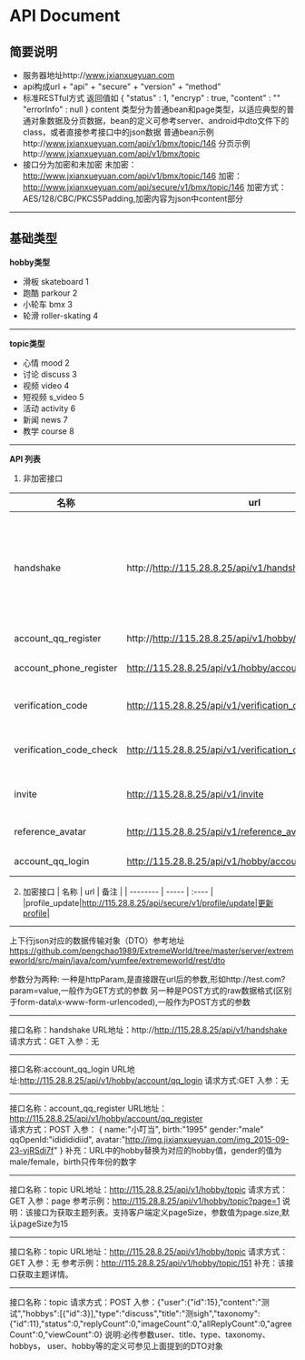 API Document
=======

## 简要说明 ##

 - 服务器地址http://www.jxianxueyuan.com
 - api构成url + "api" + "secure" + "version" + “method”
 - 标准RESTful方式
	 返回值如
	 {
		  "status" : 1,
		  "encryp" : true,
		  "content" : ""
		  "errorInfo" : null
	  }
	  content 类型分为普通bean和page类型，以适应典型的普通对象数据及分页数据，bean的定义可参考server、android中dto文件下的class，或者直接参考接口中的json数据
	  普通bean示例http://www.jxianxueyuan.com/api/v1/bmx/topic/146
	  分页示例http://www.jxianxueyuan.com/api/v1/bmx/topic
 - 接口分为加密和未加密
	未加密：http://www.jxianxueyuan.com/api/v1/bmx/topic/146 
	加密：http://www.jxianxueyuan.com/api/secure/v1/bmx/topic/146
	加密方式：AES/128/CBC/PKCS5Padding,加密内容为json中content部分



----------


## 基础类型 ##
**hobby类型**

 - 滑板  skateboard  1
 - 跑酷  parkour 2
 - 小轮车 bmx 3
 - 轮滑  roller-skating 4

----------
**topic类型**

 - 心情 mood 2
 - 讨论 discuss 3
 - 视频 video 4
 - 短视频 s_video 5
 - 活动 activity 6
 - 新闻 news 7
 - 教学 course 8


----------
**API  列表**

 1. 非加密接口

| 名称        | url   |  备注  |
| --------   | -----  | :----  | 
| handshake |http://http://115.28.8.25/api/v1/handshake |握手，下发一些设置及配置信息|
| account_qq_register|http://http://115.28.8.25/api/v1/hobby/account/qq_register| qq注册|
| account_phone_register|http://115.28.8.25/api/v1/hobby/account/phone_register |手机注册|
|verification_code|http://115.28.8.25/api/v1/verification_code|获取验证码|
|verification_code_check|http://115.28.8.25/api/v1/verification_code/check|校验验证码|
|invite|http://115.28.8.25/api/v1/invite|获取推荐人|
|reference_avatar|http://115.28.8.25/api/v1/reference_avatar|随机头像|
|account_qq_login|http://115.28.8.25/api/v1/hobby/account/qq_login|qq登录|


 2. 加密接口
| 名称        | url   |  备注  |
| --------   | -----  | :----  | 
|profile_update|http://115.28.8.25/api/secure/v1/profile/update|更新profile|


----------------------------------------------------------------------------------------------
上下行json对应的数据传输对象（DTO）参考地址
https://github.com/pengchao1989/ExtremeWorld/tree/master/server/extremeworld/src/main/java/com/yumfee/extremeworld/rest/dto

参数分为两种:
一种是httpParam,是直接跟在url后的参数,形如http://test.com?param=value,一般作为GET方式的参数
另一种是POST方式的raw数据格式(区别于form-data\x-www-form-urlencoded),一般作为POST方式的参数


----------


接口名称：handshake
URL地址：http://http://115.28.8.25/api/v1/handshake
请求方式：GET
入参：无


----------


接口名称:account_qq_login
URL地址:http://115.28.8.25/api/v1/hobby/account/qq_login
请求方式:GET
入参：无


----------


接口名称：account_qq_register
URL地址：http://115.28.8.25/api/v1/hobby/account/qq_register	
请求方式：POST
入参：
{
	name:"小叮当",
	birth:"1995"
	gender:"male"
	qqOpenId:"ididididiid",
	avatar:"http://img.jixianxueyuan.com/img_2015-09-23-vjRSdi7f"
}
补充：URL中的hobby替换为对应的hobby值，gender的值为male/female，birth只传年份的数字


----------


接口名称：topic
URL地址：http://115.28.8.25/api/v1/hobby/topic
请求方式：GET
入参：page
参考示例：http://115.28.8.25/api/v1/hobby/topic?page=1
说明：该接口为获取主题列表。支持客户端定义pageSize，参数值为page.size,默认pageSize为15


----------


接口名称：topic
URL地址：http://115.28.8.25/api/v1/hobby/topic
请求方式：GET
入参：无
参考示例：http://115.28.8.25/api/v1/hobby/topic/151
补充：该接口获取主题详情。


----------


接口名称：topic
请求方式：POST
入参：{"user":{"id":15},"content":"测试","hobbys":[{"id":3}],"type":"discuss","title":"测sigh","taxonomy":{"id":11},"status":0,"replyCount":0,"imageCount":0,"allReplyCount":0,"agreeCount":0,"viewCount":0}
说明:必传参数user、title、type、taxonomy、hobbys，		user、hobby等的定义可参见上面提到的DTO对象